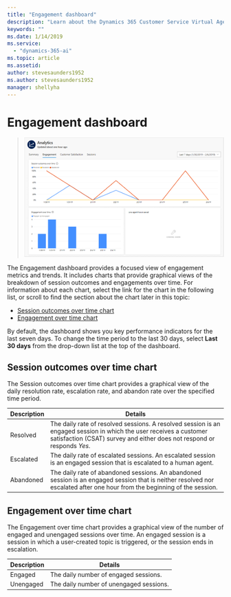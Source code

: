 ```yaml
---
title: "Engagement dashboard"
description: "Learn about the Dynamics 365 Customer Service Virtual Agent Engagement dashboard."
keywords: ""
ms.date: 1/14/2019
ms.service:
  - "dynamics-365-ai"
ms.topic: article
ms.assetid: 
author: stevesaunders1952
ms.author: stevesaunders1952
manager: shellyha
---
```


# Engagement dashboard

   > ![Engagement dashboard](media/engagement-dashboard.PNG)

The Engagement dashboard provides a focused view of engagement metrics and trends. It includes charts that provide graphical views of the breakdown of session outcomes and engagements over time. For information about each chart, select the link for the chart in the following list, or scroll to find the section about the chart later in this topic:

* [Session outcomes over time chart](#session-outcomes-over-time-chart)
* [Engagement over time chart](#engagement-over-time-chart)

By default, the dashboard shows you key performance indicators for the last seven days. To change the time period to the last 30 days, select **Last 30 days** from the drop-down list at the top of the dashboard.

## Session outcomes over time chart

The Session outcomes over time chart provides a graphical view of the daily resolution rate, escalation rate, and abandon rate over the specified time period.

Description | Details
----------- | -------
Resolved | The daily rate of resolved sessions. A resolved session is an engaged session in which the user receives a customer satisfaction (CSAT) survey and either does not respond or responds *Yes*.
Escalated | The daily rate of escalated sessions. An escalated session is an engaged session that is escalated to a human agent.
Abandoned | The daily rate of abandoned sessions. An abandoned session is an engaged session that is neither resolved nor escalated after one hour from the beginning of the session.

## Engagement over time chart

The Engagement over time chart provides a graphical view of the number of engaged and unengaged sessions over time. An engaged session is a session in which a user-created topic is triggered, or the session ends in escalation.

Description | Details
----------- | -------
Engaged | The daily number of engaged sessions.
Unengaged | The daily number of unengaged sessions.
